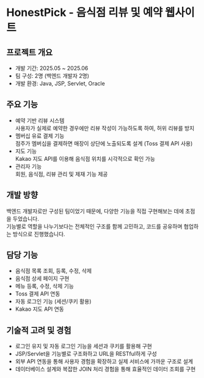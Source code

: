 # HonestPick - 음식점 리뷰 및 예약 웹사이트

## 프로젝트 개요
- 개발 기간: 2025.05 ~ 2025.06
- 팀 구성: 2명 (백엔드 개발자 2명)
- 개발 환경: Java, JSP, Servlet, Oracle

## 주요 기능
- 예약 기반 리뷰 시스템  
  사용자가 실제로 예약한 경우에만 리뷰 작성이 가능하도록 하여, 허위 리뷰를 방지
- 멤버십 유료 결제 기능  
  점주가 멤버십을 결제하면 매장이 상단에 노출되도록 설계 (Toss 결제 API 사용)
- 지도 기능  
  Kakao 지도 API를 이용해 음식점 위치를 시각적으로 확인 가능
- 관리자 기능  
  회원, 음식점, 리뷰 관리 및 제재 기능 제공

## 개발 방향
백엔드 개발자로만 구성된 팀이었기 때문에, 다양한 기능을 직접 구현해보는 데에 초점을 두었습니다.  
기능별로 역할을 나누기보다는 전체적인 구조를 함께 고민하고, 코드를 공유하며 협업하는 방식으로 진행했습니다.

## 담당 기능
- 음식점 목록 조회, 등록, 수정, 삭제
- 음식점 상세 페이지 구현
- 메뉴 등록, 수정, 삭제 기능
- Toss 결제 API 연동
- 자동 로그인 기능 (세션/쿠키 활용)
- Kakao 지도 API 연동

## 기술적 고려 및 경험
- 로그인 유지 및 자동 로그인 기능을 세션과 쿠키를 활용해 구현
- JSP/Servlet을 기능별로 구조화하고 URL을 RESTful하게 구성
- 외부 API 연동을 통해 사용자 경험을 확장하고 실제 서비스에 가까운 구조로 설계
- 데이터베이스 설계와 복잡한 JOIN 처리 경험을 통해 효율적인 데이터 조회를 구현
